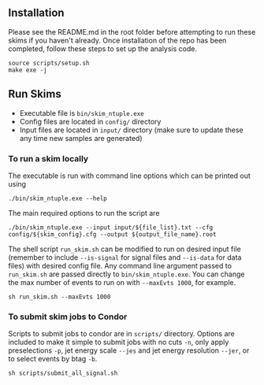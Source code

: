 ## Installation

Please see the README.md in the root folder before attempting to run these skims if you haven't already. Once installation of the repo has been completed, follow these steps to set up the analysis code.

```
source scripts/setup.sh
make exe -j
```

## Run Skims

- Executable file is `bin/skim_ntuple.exe`
- Config files are located in `config/` directory
- Input files are located in `input/` directory (make sure to update these any time new samples are generated)

### To run a skim locally
The executable is run with command line options which can be printed out using 
```
./bin/skim_ntuple.exe --help
```

The main required options to run the script are
```
./bin/skim_ntuple.exe --input input/${file_list}.txt --cfg  config/${skim_config}.cfg --output ${output_file_name}.root
```

The shell script `run_skim.sh` can be modified to run on desired input file (remember to include `--is-signal` for signal files and `--is-data` for data files) with desired config file. Any command line argument passed to `run_skim.sh` are passed directly to `bin/skim_ntuple.exe`. You can change the max number of events to run on with `--maxEvts 1000`, for example. 
```
sh run_skim.sh --maxEvts 1000
```

### To submit skim jobs to Condor

Scripts to submit jobs to condor are in `scripts/` directory. Options are included to make it simple to submit jobs with no cuts `-n`, only apply preselections `-p`, jet energy scale `--jes` and jet energy resolution `--jer`, or to select events by btag `-b`.

```
sh scripts/submit_all_signal.sh
```
